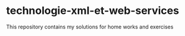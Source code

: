 # technologie-xml-et-web-services
This repository contains my solutions for home works and exercises 
